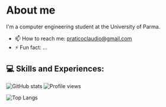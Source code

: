 # About me
I'm a computer engineering student at the University of Parma.
- 📫 How to reach me: praticoclaudio@gmail.com
- ⚡ Fun fact: ...

## 💻 Skills and Experiences:

<!--
[<img src='https://cdn.jsdelivr.net/npm/simple-icons@3.0.1/icons/github.svg' alt='github' height='40'>](https://github.com/nicelycla) 
[<img src='https://cdn.jsdelivr.net/npm/simple-icons@3.0.1/icons/linkedin.svg' alt='linkedin' height='40'>](https://www.linkedin.com/)
[<img src='https://cdn.jsdelivr.net/npm/simple-icons@3.0.1/icons/instagram.svg' alt='instagram' height='40'>](https://www.instagram.com//)
[<img src='https://cdn.jsdelivr.net/npm/simple-icons@3.0.1/icons/icloud.svg' alt='website' height='40'>](https://nicelycla.github.io/WebSite/)  
-->

![GitHub stats]([https://github-readme-stats.vercel.app/api/top-langs/?username=NicelyCla&langs_count=6&theme=gruvbox&layout=compact&hide_border=true)
![Profile views](https://gpvc.arturio.dev/nicelycla)

![Top Langs](https://github-readme-stats.vercel.app/api/top-langs/?username=NicelyCla&langs_count=6&theme=gruvbox&layout=compact&hide_border=true)

<!--
**nicelycla/nicelycla** is a ✨ _special_ ✨ repository because its `README.md` (this file) appears on your GitHub profile.

Here are some ideas to get you started:

- 🔭 I’m currently working on ...
- 🌱 I’m currently learning ...
- 👯 I’m looking to collaborate on ...
- 🤔 I’m looking for help with ...
- 💬 Ask me about ...
- 📫 How to reach me: ...
- 😄 Pronouns: ...
- ⚡ Fun fact: ...
-->

<!---
NicelyCla/NicelyCla is a ✨ special ✨ repository because its `README.md` (this file) appears on your GitHub profile.
You can click the Preview link to take a look at your changes.
--->
